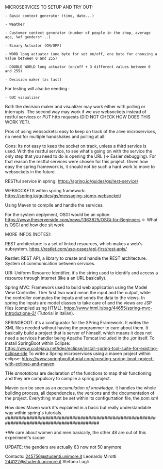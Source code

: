 MICROSERVICES TO SETUP AND TRY OUT:

    - Basic context generator (time, date...)
    
    - Weather
    
    - Customer context generator (number of people in the shop, average age, %of genders*...)
    
    - Binary Actuator (ON/OFF)
    
    - WORD long actuator (one byte for set on/off, one byte for choosing a value between 0 and 255)
    
    - DOUBLE WORLD long actuator (on/off + 3 different values between 0 and 255)

    - Decision maker (as last)
    
For testing will also be needing :

    - GUI visualizer
Both the decision maker and visualizer may work either with polling or interrupts.
The second way may work if we use websockets instead of restful services or *PUT* http requests (DID NOT CHECK HOW DOES THIS WORK YET).

Pros of using websockets: easy to keep on track of the alive microservices, no need for multiple handshakes and polling at all.

Cons: Its not easy to keep the socket on track, unless a third service is used. With the restful service, to see what's going on with the service the only
step that you need to do is opening the URL (=> Easier debugging). For that reason the restful services were chosen for this project. Given how easy the spring framework 
is, it should not be such a hard work to move to websockets in the future.

RESTful service in spring: https://spring.io/guides/gs/rest-service/

WEBSOCKETS within spring framework: https://spring.io/guides/gs/messaging-stomp-websocket/

Using Maven to compile and handle the services.

For the system deplyment, OSGI would be an option: https://www.theserverside.com/news/1363825/OSGi-for-Beginners ← What is OSGI and how doe sit work


MORE INFOS (NOTES): 

REST architecture: is a set of linked resources, which makes a web's subsystem. 
https://restlet.com/use-cases/api-first/rest-apis/

Restlet: REST API, a library to create and handle the REST architecture. System of communication between services.

URI: Uniform Resource Identifier, it's the string used to identify and access a resource through internet (like a an URL basically).

Spring MVC: Framework used to build web application using the Model View Controller. Ther first two word mean the input and the output, while the controller 
computes the inputs and sends the data to the views.
In spring the inputs are model classes to take care of and the views are JSP files (compiled using HTML).
https://www.html.it/pag/44655/spring-mvc-introduzione-2/ (Tutorial in italian).

SPRINGBOOT: it's a configurator for the SPring Framework. It writes the XML files needed without having the programmer to care about them. 
It basically build a project that is server of himself, which means it does not need a services handler being Apache Tomcat included in the *.jar* itself.
To install SpringBoot within Eclipse: https://www.codejava.net/ides/eclipse/install-spring-tool-suite-for-existing-eclipse-ide
To write a Spring microservices using a maven project within eclipse: https://www.springboottutorial.com/creating-spring-boot-project-with-eclipse-and-maven

THe *annotations* are declaration of the functions to map their functioning and they are compulsory to compile a spring project.

Maven can be seen as an *accumulation of knowledge*. It handles the whole building process, all dependencies, the versions and the documentation of the project. 
Everything must be set within its configurtation file, the *pom.xml*

How does Maven work it's explained in a basic but really understandable way within spring's tutorials.
###########################################################################################

*We care about women and men basically, the other 48 are out of this experiment's scope

UPDATE: the genders are actually 63 now not 50 anymore

Contacts: 245756@studenti.unimore.it Leonardo Mirotti
          244122@studenti.unimore.it Stefano Lugli
